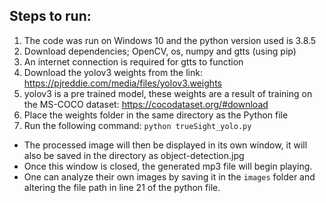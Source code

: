 ## Steps to run:
1. The code was run on Windows 10 and the python version used is 3.8.5
2. Download dependencies; OpenCV, os, numpy and gtts (using pip)
3. An internet connection is required for gtts to function
4. Download the yolov3 weights from the link: https://pjreddie.com/media/files/yolov3.weights
5. yolov3 is a pre trained model, these weights are a result of training on the MS-COCO dataset: https://cocodataset.org/#download
5. Place the weights folder in the same directory as the Python file
6. Run the following command: `python trueSight_yolo.py`

- The processed image will then be displayed in its own window, it will also be saved in the directory as object-detection.jpg
- Once this window is closed, the generated mp3 file will begin playing.
- One can analyze their own images by saving it in the `images` folder and altering the file path in line 21 of the python file.
